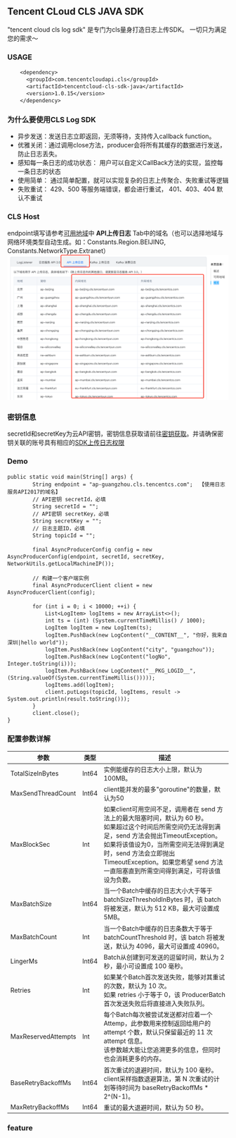 Tencent CLoud CLS JAVA SDK
---

"tencent cloud cls log sdk" 是专门为cls量身打造日志上传SDK。 一切只为满足您的需求～

### USAGE

```
    <dependency>
      <groupId>com.tencentcloudapi.cls</groupId>
      <artifactId>tencentcloud-cls-sdk-java</artifactId>
      <version>1.0.15</version>
    </dependency>
```

### 为什么要使用CLS Log SDK

- 异步发送：发送日志立即返回，无须等待，支持传入callback function。
- 优雅关闭：通过调用close方法，producer会将所有其缓存的数据进行发送，防止日志丢失。
- 感知每一条日志的成功状态： 用户可以自定义CallBack方法的实现，监控每一条日志的状态
- 使用简单： 通过简单配置，就可以实现复杂的日志上传聚合、失败重试等逻辑
- 失败重试： 429、500 等服务端错误，都会进行重试， 401、403、404 默认不重试

### CLS Host

endpoint填写请参考[可用地域](https://cloud.tencent.com/document/product/614/18940#.E5.9F.9F.E5.90.8D)中 **API上传日志** Tab中的域名（也可以选择地域与网络环境类型自动生成。如：Constants.Region.BEIJING, Constants.NetworkType.Extranet）![image-20230403191435319](https://github.com/TencentCloud/tencentcloud-cls-sdk-js/blob/main/demo.png)

### 密钥信息

secretId和secretKey为云API密钥，密钥信息获取请前往[密钥获取](https://console.cloud.tencent.com/cam/capi)。并请确保密钥关联的账号具有相应的[SDK上传日志权限](https://cloud.tencent.com/document/product/614/68374#.E4.BD.BF.E7.94.A8-api-.E4.B8.8A.E4.BC.A0.E6.95.B0.E6.8D.AE)


### Demo

```
public static void main(String[] args) {
        String endpoint = "ap-guangzhou.cls.tencentcs.com";  【使用日志服务API2017的域名】
        // API密钥 secretId，必填
        String secretId = "";
        // API密钥 secretKey，必填
        String secretKey = "";
        // 日志主题ID，必填
        String topicId = "";

        final AsyncProducerConfig config = new AsyncProducerConfig(endpoint, secretId, secretKey, NetworkUtils.getLocalMachineIP());

        // 构建一个客户端实例
        final AsyncProducerClient client = new AsyncProducerClient(config);

        for (int i = 0; i < 10000; ++i) {
            List<LogItem> logItems = new ArrayList<>();
            int ts = (int) (System.currentTimeMillis() / 1000);
            LogItem logItem = new LogItem(ts);
            logItem.PushBack(new LogContent("__CONTENT__", "你好，我来自深圳|hello world"));
            logItem.PushBack(new LogContent("city", "guangzhou"));
            logItem.PushBack(new LogContent("logNo", Integer.toString(i)));
            logItem.PushBack(new LogContent("__PKG_LOGID__", (String.valueOf(System.currentTimeMillis()))));
            logItems.add(logItem);
            client.putLogs(topicId, logItems, result -> System.out.println(result.toString()));
        }
        client.close();
}
```

### 配置参数详解

| 参数                | 类型   | 描述                                                         |
| ------------------- | ------ | ------------------------------------------------------------ |
| TotalSizeInBytes    | Int64  | 实例能缓存的日志大小上限，默认为 100MB。       |
| MaxSendThreadCount  | Int64  | client能并发的最多"goroutine"的数量，默认为50 |
| MaxBlockSec         | Int    | 如果client可用空间不足，调用者在 send 方法上的最大阻塞时间，默认为 60 秒。<br/>如果超过这个时间后所需空间仍无法得到满足，send 方法会抛出TimeoutException。如果将该值设为0，当所需空间无法得到满足时，send 方法会立即抛出 TimeoutException。如果您希望 send 方法一直阻塞直到所需空间得到满足，可将该值设为负数。 |
| MaxBatchSize        | Int64  | 当一个Batch中缓存的日志大小大于等于 batchSizeThresholdInBytes 时，该 batch 将被发送，默认为 512 KB，最大可设置成 5MB。 |
| MaxBatchCount       | Int    | 当一个Batch中缓存的日志条数大于等于 batchCountThreshold 时，该 batch 将被发送，默认为 4096，最大可设置成 40960。 |
| LingerMs            | Int64  | Batch从创建到可发送的逗留时间，默认为 2 秒，最小可设置成 100 毫秒。 |
| Retries             | Int    | 如果某个Batch首次发送失败，能够对其重试的次数，默认为 10 次。<br/>如果 retries 小于等于 0，该 ProducerBatch 首次发送失败后将直接进入失败队列。 |
| MaxReservedAttempts | Int    | 每个Batch每次被尝试发送都对应着一个Attemp，此参数用来控制返回给用户的 attempt 个数，默认只保留最近的 11 次 attempt 信息。<br/>该参数越大能让您追溯更多的信息，但同时也会消耗更多的内存。 |
| BaseRetryBackoffMs  | Int64  | 首次重试的退避时间，默认为 100 毫秒。 client采样指数退避算法，第 N 次重试的计划等待时间为 baseRetryBackoffMs * 2^(N-1)。 |
| MaxRetryBackoffMs   | Int64  | 重试的最大退避时间，默认为 50 秒。                           |


### feature


 

